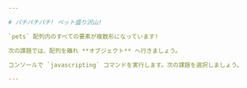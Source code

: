 ```yaml
---

# パチパチパチ! ペット盛り沢山!

`pets` 配列内のすべての要素が複数形になっています!

次の課題では、配列を離れ **オブジェクト** へ行きましょう。

コンソールで `javascripting` コマンドを実行します。次の課題を選択しましょう。

---
```

